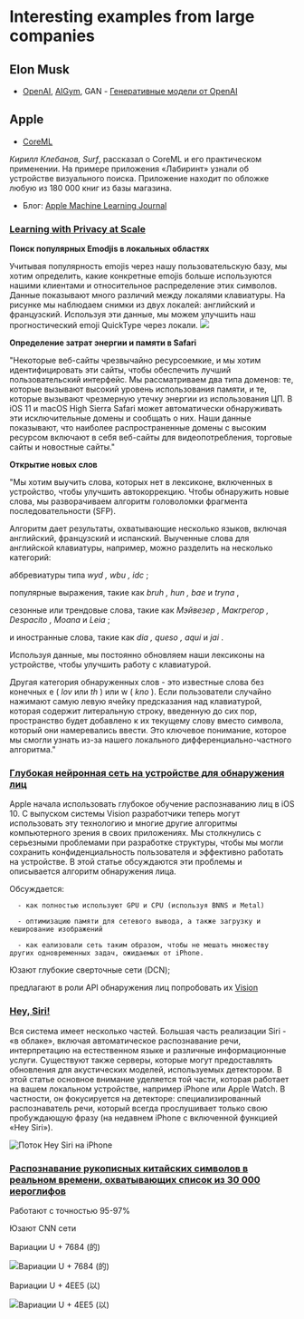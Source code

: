# Interesting examples from large companies

## Elon Musk
  - [OpenAI](https://www.imena.ua/blog/inside-openai/), [AIGym](https://habrahabr.ru/company/newprolab/blog/343834/), GAN - [Генеративные модели от OpenAI](https://habrahabr.ru/company/wunderfund/blog/334568/) 
  
## Apple
  - [CoreML](https://habrahabr.ru/company/mobileup/blog/332500/)
  
*Кирилл Клебанов, Surf*, рассказал о CoreML и его практическом применении. На примере приложения «Лабиринт» узнали об устройстве визуального поиска. Приложение находит по обложке любую из 180 000 книг из базы магазина. 

  - Блог: [Apple Machine Learning Journal](https://machinelearning.apple.com)  
### [Learning with Privacy at Scale](https://machinelearning.apple.com/2017/12/06/learning-with-privacy-at-scale.html)

**Поиск популярных Emodjis в локальных областях**

Учитывая популярность emojis через нашу пользовательскую базу, мы хотим определить, какие конкретные emojis больше используются нашими клиентами и относительное распределение этих символов.
Данные показывают много различий между локалями клавиатуры. На рисунке мы наблюдаем снимки из двух локалей: английский и французский. Используя эти данные, мы можем улучшить наш прогностический emoji QuickType через локали.
![](https://machinelearning.apple.com/images/journals/learning-with-privacy-at-scale/emojitogether_large_2x.png)

**Определение затрат энергии и памяти в Safari**

"Некоторые веб-сайты чрезвычайно ресурсоемкие, и мы хотим идентифицировать эти сайты, чтобы обеспечить лучший пользовательский интерфейс. Мы рассматриваем два типа доменов: те, которые вызывают высокий уровень использования памяти, и те, которые вызывают чрезмерную утечку энергии из использования ЦП. В iOS 11 и macOS High Sierra Safari может автоматически обнаруживать эти исключительные домены и сообщать о них. Наши данные показывают, что наиболее распространенные домены с высоким ресурсом включают в себя веб-сайты для видеопотребления, торговые сайты и новостные сайты."

**Открытие новых слов**

"Мы хотим выучить слова, которых нет в лексиконе, включенных в устройство, чтобы улучшить автокоррекцию. Чтобы обнаружить новые слова, мы разворачиваем алгоритм головоломки фрагмента последовательности (SFP).

Алгоритм дает результаты, охватывающие несколько языков, включая английский, французский и испанский. Выученные слова для английской клавиатуры, например, можно разделить на несколько категорий: 

аббревиатуры типа *wyd , wbu , idc* ; 

популярные выражения, такие как *bruh , hun , bae* и *tryna* , 

сезонные или трендовые слова, такие как *Мэйвезер , Макгрегор , Despacito , Moana* и *Leia* ; 

и иностранные слова, такие как *dia , queso , aqui* и *jai* . 

Используя данные, мы постоянно обновляем наши лексиконы на устройстве, чтобы улучшить работу с клавиатурой.

Другая категория обнаруженных слов - это известные слова без конечных e ( *lov* или *th* ) или w ( *kno* ). Если пользователи случайно нажимают самую левую ячейку предсказания над клавиатурой, которая содержит литеральную строку, введенную до сих пор, пространство будет добавлено к их текущему слову вместо символа, который они намеревались ввести. Это ключевое понимание, которое мы смогли узнать из-за нашего локального дифференциально-частного алгоритма."

### [Глубокая нейронная сеть на устройстве для обнаружения лиц](https://machinelearning.apple.com/2017/11/16/face-detection.html)

Apple начала использовать глубокое обучение распознаванию лиц в iOS 10. С выпуском системы Vision разработчики теперь могут использовать эту технологию и многие другие алгоритмы компьютерного зрения в своих приложениях. Мы столкнулись с серьезными проблемами при разработке структуры, чтобы мы могли сохранить конфиденциальность пользователя и эффективно работать на устройстве. В этой статье обсуждаются эти проблемы и описывается алгоритм обнаружения лица.

Обсуждается: 

      - как полностью используют GPU и CPU (используя BNNS и Metal)

      - оптимизацию памяти для сетевого вывода, а также загрузку и кеширование изображений

      - как еализовали сеть таким образом, чтобы не мешать множеству других одновременных задач, ожидаемых от iPhone.

Юзают глубокие сверточные сети (DCN);

предлагают в роли API обнаружения лиц попробовать их [Vision](https://developer.apple.com/documentation/vision)



### [Hey, Siri!](https://machinelearning.apple.com/2017/10/01/hey-siri.html)

Вся система имеет несколько частей. Большая часть реализации Siri - «в облаке», включая автоматическое распознавание речи, интерпретацию на естественном языке и различные информационные услуги. Существуют также серверы, которые могут предоставлять обновления для акустических моделей, используемых детектором. В этой статье основное внимание уделяется той части, которая работает на вашем локальном устройстве, например iPhone или Apple Watch. В частности, он фокусируется на детекторе: специализированный распознаватель речи, который всегда прослушивает только свою пробуждающую фразу (на недавнем iPhone с включенной функцией «Hey Siri»).

![Поток Hey Siri на iPhone](https://machinelearning.apple.com/images/journals/hey-siri/HeySiriFlow-1.png)

### [Распознавание рукописных китайских символов в реальном времени, охватывающих список из 30 000 иероглифов](https://machinelearning.apple.com/2017/09/12/handwriting.html)

Работают с точностью 95-97%

Юзают CNN сети

Вариации U + 7684 (的)

![Вариации U + 7684 (的)](https://machinelearning.apple.com/images/journals/handwriting/chw-fig-5.png)

Вариации U + 4EE5 (以)

![Вариации U + 4EE5 (以)](https://machinelearning.apple.com/images/journals/handwriting/chw-fig-6.png)


